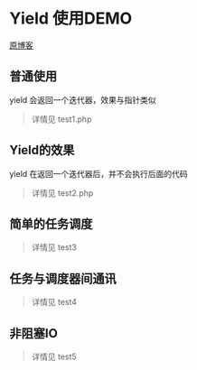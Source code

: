 # Yield 使用DEMO

[原博客](http://www.laruence.com/2015/05/28/3038.html)

## 普通使用
yield 会返回一个迭代器，效果与指针类似
> 详情见 test1.php

## Yield的效果
yield 在返回一个迭代器后，并不会执行后面的代码
> 详情见 test2.php

## 简单的任务调度
> 详情见 test3

## 任务与调度器间通讯
> 详情见 test4

## 非阻塞IO
> 详情见 test5